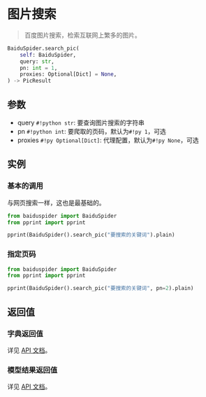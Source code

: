 # 图片搜索

> 百度图片搜索，检索互联网上繁多的图片。

```python
BaiduSpider.search_pic(
    self: BaiduSpider,
    query: str,
    pn: int = 1,
    proxies: Optional[Dict] = None,
) -> PicResult
```

## 参数

- query `#!python str`: 要查询图片搜索的字符串
- pn `#!python int`: 要爬取的页码，默认为`#!py 1`，可选
- proxies `#!py Optional[Dict]`: 代理配置，默认为`#!py None`，可选

## 实例

### 基本的调用

与网页搜索一样，这也是最基础的。

```python hl_lines="4"
from baiduspider import BaiduSpider
from pprint import pprint

pprint(BaiduSpider().search_pic("要搜索的关键词").plain)
```

### 指定页码

```python hl_lines="4"
from baiduspider import BaiduSpider
from pprint import pprint

pprint(BaiduSpider().search_pic("要搜索的关键词", pn=2).plain)
```

## 返回值

### 字典返回值

详见 [API 文档](/api/baiduspider/__init__.html#baiduspider.__init__.BaiduSpider.search_pic)。

### 模型结果返回值

详见 [API 文档](/api/baiduspider/models/pic.html)。

